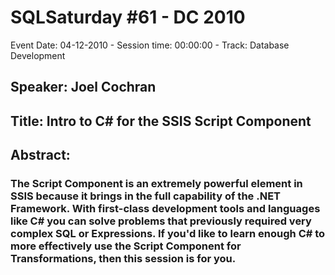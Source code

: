 # SQLSaturday #61 - DC 2010
Event Date: 04-12-2010 - Session time: 00:00:00 - Track: Database Development
## Speaker: Joel Cochran
## Title: Intro to C# for the SSIS Script Component
## Abstract:
### The Script Component is an extremely powerful element in SSIS because it brings in the full capability of the .NET Framework.  With first-class development tools and languages like C# you can solve problems that previously required very complex SQL or Expressions.  If you'd like to learn enough C# to more effectively use the Script Component for Transformations, then this session is for you.
